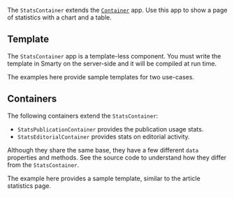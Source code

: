 
The `StatsContainer` extends the [`Container`](/#/pages/container) app. Use this app to show a page of statistics with a chart and a table.

## Template

The `StatsContainer` app is a template-less component. You must write the template in Smarty on the server-side and it will be compiled at run time.

The examples here provide sample templates for two use-cases.

## Containers

The following containers extend the `StatsContainer`:

- `StatsPublicationContainer` provides the publication usage stats.
- `StatsEditorialContainer` provides stats on editorial activity.

Although they share the same base, they have a few different `data` properties and methods. See the source code to understand how they differ from the `StatsContainer`.

The example here provides a sample template, similar to the article statistics page.
